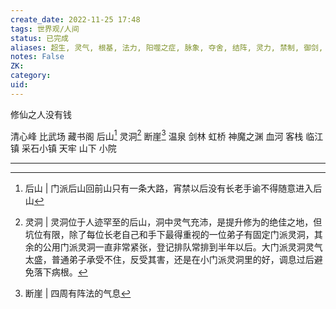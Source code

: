 ```yaml
---
create_date: 2022-11-25 17:48
tags: 世界观/人间
status: 已完成
aliases: 超生, 灵气, 根基, 法力, 阳噬之症, 脉象, 夺舍, 结阵, 灵力, 禁制, 御剑, 灵根, 封印, 御剑, 咒诀, 咒术, 剑气, 雷咒, 剑风, 阴日, 龟息术, 阳世人, 散修, 修士, 诛仙咒, 执事弟子, 印信手令, 殉剑, 魂魄作咒, 解毒, 戒律长老, 除妖, 禁闭, 正道, 先天遗民, 武士, 通灵, 活人铸剑, 捉妖, 阳气, 混沌之气, 生灭轮回, 生门, 法器, 丹药, 灵丹, 灵马, 地图志, 符箓, 法阵, 航海图志, 结界, 金麒麟, 玉佩, 精怪志异, 朱砂墨, 灵弓, 阵法, 佩剑, 灵火, 金珠, 剑阵, 夜明珠, 阴火折, 银雀血, 异闻录, 皮影戏, 阴符, 诛邪阵, 血月, 羊皮灯笼 ,清心峰, 大殿, 灵洞, 后山, 执事堂, 温泉, 黑水河, 断崖, 藏书阁, 虹桥, 剑林, 客栈, 神魔之渊, 临江镇, 采石小镇, 天牢, 小院, 祭海神, 法器, 丹药, 灵丹, 灵马, 地图志, 符箓, 法阵, 航海图志, 结界, 金麒麟, 玉佩, 精怪志异, 朱砂墨, 灵弓, 阵法, 佩剑, 灵火, 金珠, 剑阵, 夜明珠, 阴火折, 银雀血, 异闻录, 皮影戏, 阴符, 诛邪阵, 血月, 羊皮灯笼 ,清心峰, 大殿, 灵洞, 后山, 执事堂, 温泉, 黑水河, 断崖, 藏书阁, 虹桥, 剑林, 客栈, 神魔之渊, 临江镇, 采石小镇, 天牢, 小院, 祭海神
notes: False
ZK: 
category: 
uid: 
---
```


修仙之人没有钱

清心峰
	比武场 
	藏书阁
	后山[^2] 
		灵洞[^1] 
	断崖[^3] 
	温泉
	剑林
	虹桥
神魔之渊
	血河
	客栈
	临江镇
	采石小镇
	天牢
山下
	小院
	
---

[^1]: 灵洞 | 灵洞位于人迹罕至的后山，洞中灵气充沛，是提升修为的绝佳之地，但坑位有限，除了每位长老自己和手下最得重视的一位弟子有固定门派灵洞，其余的公用门派灵洞一直非常紧张，登记排队常排到半年以后。大门派灵洞灵气太盛，普通弟子承受不住，反受其害，还是在小门派灵洞里的好，调息过后避免落下病根。
[^2]: 后山 | 门派后山回前山只有一条大路，宵禁以后没有长老手谕不得随意进入后山
[^3]: 断崖 | 四周有阵法的气息